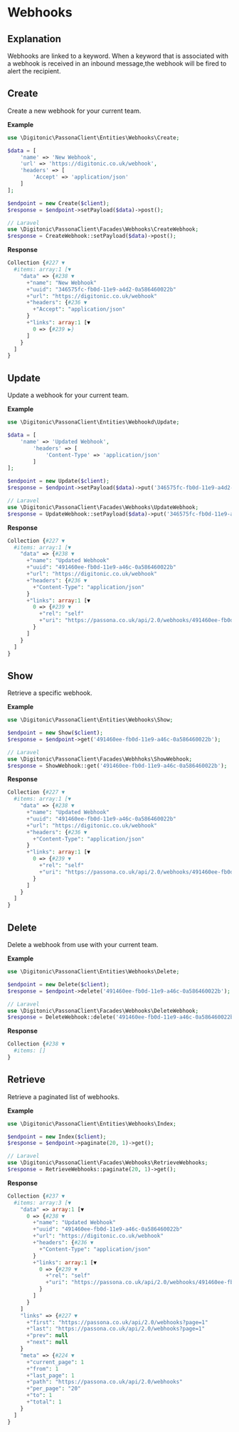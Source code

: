 # Webhooks

## Explanation
Webhooks are linked to a keyword. When a keyword that is associated with a webhook is received in an inbound message,the webhook will be fired to alert the recipient.

## Create
Create a new webhook for your current team.

**Example**

```php
use \Digitonic\PassonaClient\Entities\Webhooks\Create;

$data = [
    'name' => 'New Webhook',
    'url' => 'https://digitonic.co.uk/webhook',
    'headers' => [
        'Accept' => 'application/json'
    ]
];

$endpoint = new Create($client);
$response = $endpoint->setPayload($data)->post();

// Laravel
use \Digitonic\PassonaClient\Facades\Webhooks\CreateWebhook;
$response = CreateWebhook::setPayload($data)->post();
```

**Response**

```php
Collection {#227 ▼
  #items: array:1 [▼
    "data" => {#238 ▼
      +"name": "New Webhook"
      +"uuid": "346575fc-fb0d-11e9-a4d2-0a586460022b"
      +"url": "https://digitonic.co.uk/webhook"
      +"headers": {#236 ▼
        +"Accept": "application/json"
      }
      +"links": array:1 [▼
        0 => {#239 ▶}
      ]
    }
  ]
}
```

## Update

Update a webhook for your current team.

**Example**

```php
use \Digitonic\PassonaClient\Entities\Webhookd\Update;

$data = [
    'name' => 'Updated Webhook',
        'headers' => [
            'Content-Type' => 'application/json'
        ]
];

$endpoint = new Update($client);
$response = $endpoint->setPayload($data)->put('346575fc-fb0d-11e9-a4d2-0a586460022b');

// Laravel
use \Digitonic\PassonaClient\Facades\Webhooks\UpdateWebhook;
$response = UpdateWebhook::setPayload($data)->put('346575fc-fb0d-11e9-a4d2-0a586460022b');
```

**Response**

```php
Collection {#227 ▼
  #items: array:1 [▼
    "data" => {#238 ▼
      +"name": "Updated Webhook"
      +"uuid": "491460ee-fb0d-11e9-a46c-0a586460022b"
      +"url": "https://digitonic.co.uk/webhook"
      +"headers": {#236 ▼
        +"Content-Type": "application/json"
      }
      +"links": array:1 [▼
        0 => {#239 ▼
          +"rel": "self"
          +"uri": "https://passona.co.uk/api/2.0/webhooks/491460ee-fb0d-11e9-a46c-0a586460022b"
        }
      ]
    }
  ]
}

```

## Show

Retrieve a specific webhook.

**Example**

```php
use \Digitonic\PassonaClient\Entities\Webhooks\Show;

$endpoint = new Show($client);
$response = $endpoint->get('491460ee-fb0d-11e9-a46c-0a586460022b');

// Laravel
use \Digitonic\PassonaClient\Facades\Webhhoks\ShowWebhook;
$response = ShowWebhook::get('491460ee-fb0d-11e9-a46c-0a586460022b');
```

**Response**

```php
Collection {#227 ▼
  #items: array:1 [▼
    "data" => {#238 ▼
      +"name": "Updated Webhook"
      +"uuid": "491460ee-fb0d-11e9-a46c-0a586460022b"
      +"url": "https://digitonic.co.uk/webhook"
      +"headers": {#236 ▼
        +"Content-Type": "application/json"
      }
      +"links": array:1 [▼
        0 => {#239 ▼
          +"rel": "self"
          +"uri": "https://passona.co.uk/api/2.0/webhooks/491460ee-fb0d-11e9-a46c-0a586460022b"
        }
      ]
    }
  ]
}
```

## Delete

Delete a webhook from use with your current team.

**Example**

```php
use \Digitonic\PassonaClient\Entities\Webhooks\Delete;

$endpoint = new Delete($client);
$response = $endpoint->delete('491460ee-fb0d-11e9-a46c-0a586460022b');

// Laravel
use \Digitonic\PassonaClient\Facades\Webhooks\DeleteWebhook;
$response = DeleteWebhook::delete('491460ee-fb0d-11e9-a46c-0a586460022b');
```

**Response**

```php
Collection {#238 ▼
  #items: []
}
```

## Retrieve

Retrieve a paginated list of webhooks.

**Example**

```php
use \Digitonic\PassonaClient\Entities\Webhooks\Index;

$endpoint = new Index($client);
$response = $endpoint->paginate(20, 1)->get();

// Laravel
use \Digitonic\PassonaClient\Facades\Webhooks\RetrieveWebhooks;
$response = RetrieveWebhooks::paginate(20, 1)->get();
```

**Response**

```php
Collection {#237 ▼
  #items: array:3 [▼
    "data" => array:1 [▼
      0 => {#238 ▼
        +"name": "Updated Webhook"
        +"uuid": "491460ee-fb0d-11e9-a46c-0a586460022b"
        +"url": "https://digitonic.co.uk/webhook"
        +"headers": {#236 ▼
          +"Content-Type": "application/json"
        }
        +"links": array:1 [▼
          0 => {#239 ▼
            +"rel": "self"
            +"uri": "https://passona.co.uk/api/2.0/webhooks/491460ee-fb0d-11e9-a46c-0a586460022b"
          }
        ]
      }
    ]
    "links" => {#227 ▼
      +"first": "https://passona.co.uk/api/2.0/webhooks?page=1"
      +"last": "https://passona.co.uk/api/2.0/webhooks?page=1"
      +"prev": null
      +"next": null
    }
    "meta" => {#224 ▼
      +"current_page": 1
      +"from": 1
      +"last_page": 1
      +"path": "https://passona.co.uk/api/2.0/webhooks"
      +"per_page": "20"
      +"to": 1
      +"total": 1
    }
  ]
}

```
